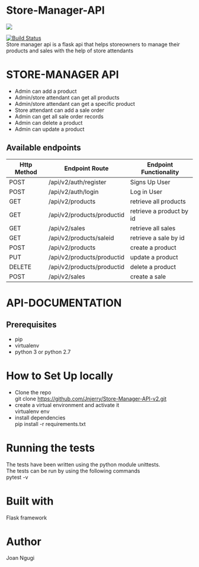 # Store-Manager-API
<a href="https://codeclimate.com/github/Jnjerry/Store-Manager-API-v2/maintainability"><img src="https://api.codeclimate.com/v1/badges/4c6150d3b82d44e0b19f/maintainability" /></a>

[![Build Status](https://travis-ci.org/Jnjerry/Store-Manager-API-v2.svg?branch=ft-create-sales-endpoints-161604688)](https://travis-ci.org/Jnjerry/Store-Manager-API-v2)<br>
Store manager api is a flask api that helps storeowners to manage their products and sales with the help of store attendants

# STORE-MANAGER API
- Admin can add a product
- Admin/store attendant can get all products
- Admin/store attendant can get a specific product
- Store attendant can add a sale order
- Admin can get all sale order records
- Admin can delete a product
- Admin can update a product
## Available endpoints
| Http Method | Endpoint Route | Endpoint Functionality |
| --- | --- | --- |
| POST| /api/v2/auth/register | Signs Up User
| POST | /api/v2/auth/login | Log in User
| GET | /api/v2/products | retrieve all products
| GET |/api/v2/products/productid| retrieve a product by id
| GET| /api/v2/sales | retrieve all sales
| GET |/api/v2/products/saleid | retrieve a sale by id
| POST | /api/v2/products | create a product
| PUT | /api/v2/products/productid | update a product
| DELETE | /api/v2/products/productid | delete a product
| POST |  /api/v2/sales | create a sale


# API-DOCUMENTATION


## Prerequisites
- pip
- virtualenv
- python 3 or python 2.7

# How to Set Up locally
- Clone the repo<br>
git clone https://github.com/Jnjerry/Store-Manager-API-v2.git<br>
- create a virtual environment and activate it <br>
virtualenv env<br>
- install dependencies <br>
pip install -r requirements.txt<br>

# Running the tests
The tests have been written using the python module unittests.<br>
The tests can be run by using the following commands<br>
pytest -v

# Built with
Flask framework

# Author
Joan Ngugi
